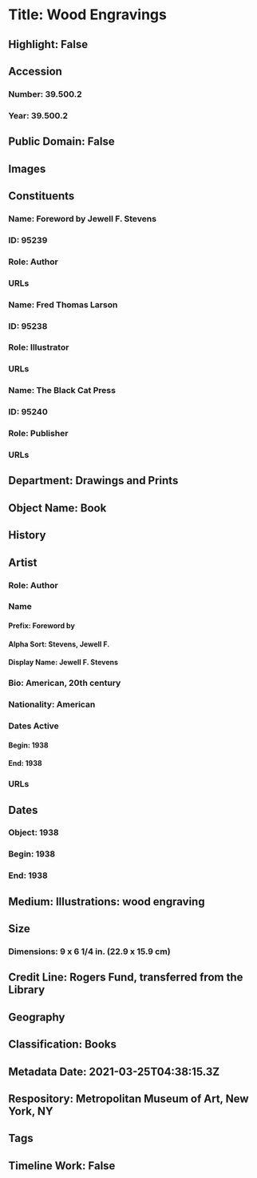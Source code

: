 # Title: Wood Engravings
## Highlight: False
## Accession
### Number: 39.500.2
### Year: 39.500.2
## Public Domain: False
## Images
## Constituents
### Name: Foreword by Jewell F. Stevens
### ID: 95239
### Role: Author
### URLs
### Name: Fred Thomas Larson
### ID: 95238
### Role: Illustrator
### URLs
### Name: The Black Cat Press
### ID: 95240
### Role: Publisher
### URLs
## Department: Drawings and Prints
## Object Name: Book
## History
## Artist
### Role: Author
### Name
#### Prefix: Foreword by
#### Alpha Sort: Stevens, Jewell F.
#### Display Name: Jewell F. Stevens
### Bio: American, 20th century
### Nationality: American
### Dates Active
#### Begin: 1938
#### End: 1938
### URLs
## Dates
### Object: 1938
### Begin: 1938
### End: 1938
## Medium: Illustrations: wood engraving
## Size
### Dimensions: 9 x 6 1/4 in. (22.9 x 15.9 cm)
## Credit Line: Rogers Fund, transferred from the Library
## Geography
## Classification: Books
## Metadata Date: 2021-03-25T04:38:15.3Z
## Respository: Metropolitan Museum of Art, New York, NY
## Tags
## Timeline Work: False